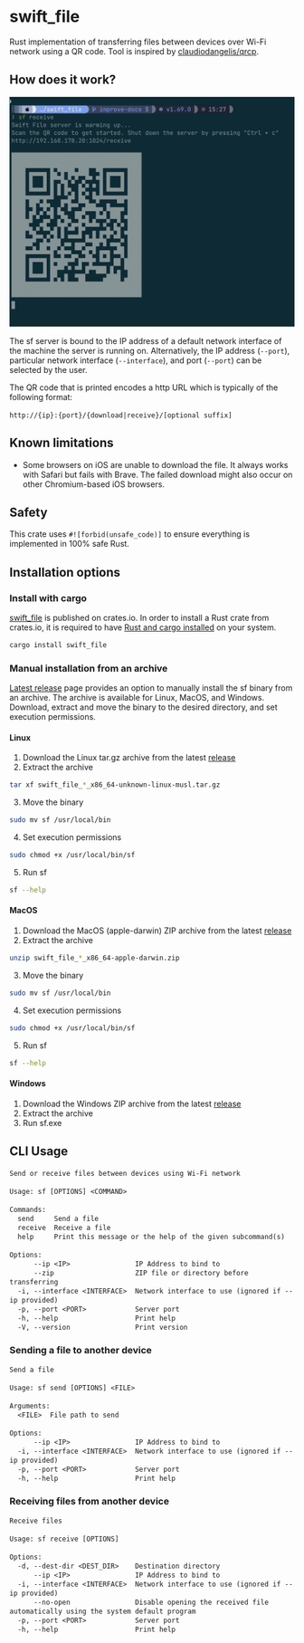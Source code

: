 # swift_file

Rust implementation of transferring files between devices over Wi-Fi network using a QR code.
Tool is inspired by [claudiodangelis/qrcp](https://github.com/claudiodangelis/qrcp).

## How does it work?

![](docs/demo-screenshot.png?raw=true)

The sf server is bound to the IP address of a default network interface of the machine the server is running on. Alternatively, the IP address (`--port`), particular network interface (`--interface`), and port (`--port`) can be selected by the user.

The QR code that is printed encodes a http URL which is typically of the following format:

`http://{ip}:{port}/{download|receive}/[optional suffix]`

## Known limitations

- Some browsers on iOS are unable to download the file. It always works with Safari but fails with Brave. The failed download might also occur on other Chromium-based iOS browsers.

## Safety

This crate uses `#![forbid(unsafe_code)]` to ensure everything is implemented in 100% safe Rust.

## Installation options

### Install with cargo

[swift_file](https://crates.io/crates/swift_file) is published on crates.io.
In order to install a Rust crate from crates.io, it is required to have [Rust and cargo installed](https://doc.rust-lang.org/cargo/getting-started/installation.html) on your system.

```sh
cargo install swift_file
```

### Manual installation from an archive

[Latest release](https://github.com/mateoradman/swift_file/releases/latest) page provides an option to manually install the sf binary from an archive. The archive is available for Linux, MacOS, and Windows.
Download, extract and move the binary to the desired directory, and set execution permissions.

#### Linux

1. Download the Linux tar.gz archive from the latest [release](https://github.com/mateoradman/swift_file/releases/latest)
2. Extract the archive

```sh
tar xf swift_file_*_x86_64-unknown-linux-musl.tar.gz
```

3. Move the binary

```sh
sudo mv sf /usr/local/bin
```

4. Set execution permissions

```sh
sudo chmod +x /usr/local/bin/sf
```

5. Run sf

```sh
sf --help
```

#### MacOS

1. Download the MacOS (apple-darwin) ZIP archive from the latest [release](https://github.com/mateoradman/swift_file/releases/latest)
2. Extract the archive

```sh
unzip swift_file_*_x86_64-apple-darwin.zip
```

3. Move the binary

```sh
sudo mv sf /usr/local/bin
```

4. Set execution permissions

```sh
sudo chmod +x /usr/local/bin/sf
```

5. Run sf

```sh
sf --help
```

#### Windows

1. Download the Windows ZIP archive from the latest [release](https://github.com/mateoradman/swift_file/releases/latest)
2. Extract the archive
3. Run sf.exe

## CLI Usage

```
Send or receive files between devices using Wi-Fi network

Usage: sf [OPTIONS] <COMMAND>

Commands:
  send     Send a file
  receive  Receive a file
  help     Print this message or the help of the given subcommand(s)

Options:
      --ip <IP>                IP Address to bind to
      --zip                    ZIP file or directory before transferring
  -i, --interface <INTERFACE>  Network interface to use (ignored if --ip provided)
  -p, --port <PORT>            Server port
  -h, --help                   Print help
  -V, --version                Print version
```

### Sending a file to another device

```
Send a file

Usage: sf send [OPTIONS] <FILE>

Arguments:
  <FILE>  File path to send

Options:
      --ip <IP>                IP Address to bind to
  -i, --interface <INTERFACE>  Network interface to use (ignored if --ip provided)
  -p, --port <PORT>            Server port
  -h, --help                   Print help
```

### Receiving files from another device

```
Receive files

Usage: sf receive [OPTIONS]

Options:
  -d, --dest-dir <DEST_DIR>    Destination directory
      --ip <IP>                IP Address to bind to
  -i, --interface <INTERFACE>  Network interface to use (ignored if --ip provided)
      --no-open                Disable opening the received file automatically using the system default program
  -p, --port <PORT>            Server port
  -h, --help                   Print help
```
